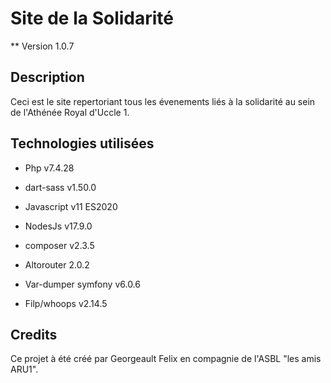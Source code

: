 # Site de la Solidarité

** Version 1.0.7 

## Description

Ceci est le site repertoriant tous les évenements liés à la solidarité au sein de l'Athénée Royal d'Uccle 1. 

## Technologies utilisées 

- Php v7.4.28       

- dart-sass v1.50.0

- Javascript v11 ES2020

- NodesJs v17.9.0

- composer v2.3.5

- Altorouter 2.0.2

- Var-dumper symfony v6.0.6

- Filp/whoops v2.14.5

## Credits 

Ce projet à été créé par Georgeault Felix en compagnie de l'ASBL "les amis ARU1". 